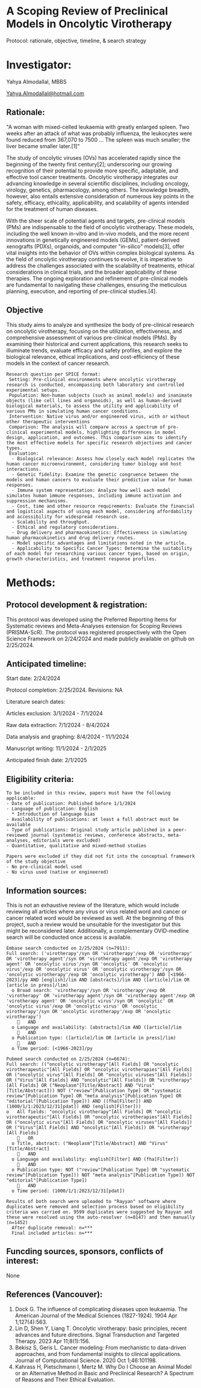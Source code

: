 # A Scoping Review of Preclinical Models in Oncolytic Virotherapy
  Protocol: rationale, objective, timeline, & search strategy


# Investigator: 
  Yahya Almodallal, MBBS
  
  Yahya.Almodallal@hotmail.com


## Rationale: 
   "A woman with mixed-celled leukaemia with greatly enlarged spleen. Two weeks after an attack of what was probably influenza, the leukocytes were found reduced from 367,070 to 7500 ... The spleen was much smaller; the liver became smaller later.[1]" 

   The study of oncolytic viruses (OVs) has accelerated rapidly since the beginning of the twenty first century[2]; underscoring our growing recognition of their potential to provide more specific, adaptable, and effective tool cancer treatments. Oncolytic virotherapy integrates our advancing knowledge in several scientific disciplines, including oncology, virology, genetics, pharmacology, among others. The knowledge breadth, however, also entails extensive consideration of numerous key points in the safety, efficacy, ethicality, applicability, and scalability of agents intended for the treatment of human diseases. 

   With the sheer scale of potential agents and targets, pre-clinical models (PMs) are indispensable to the field of oncolytic virotherapy. These models, including the well known in-vitro and in-vivo models, and the more recent innovations in genetically engineered models (GEMs), patient-derived xenografts (PDXs), organoids, and computer "in-silico" models[3], offer vital insights into the behavior of OVs within complex biological systems. As the field of oncolytic virotherapy continues to evolve, it is imperative to address the challenges associated with the scalability of treatments, ethical considerations in clinical trials, and the broader applicability of these therapies. The ongoing exploration and refinement of pre-clinical models are fundamental to navigating these challenges, ensuring the meticulous planning, execution, and reporting of pre-clinical studies.[4].


## Objective
   This study aims to analyze and synthesize the body of pre-clinical research on oncolytic virotherapy, focusing on the utilization, effectiveness, and comprehensive assessment of various pre-clinical models (PMs). By examining their historical and current applications, this research seeks to illuminate trends, evaluate efficacy and safety profiles, and explore the biological relevance, ethical implications, and cost-efficiency of these models in the context of cancer research.
   
    Research question per SPICE format:
     Setting: Pre-clinical environments where oncolytic virotherapy research is conducted, encompassing both laboratory and controlled experimental setups.
     Population: Non-human subjects (such as animal models) and inanimate objects (like cell lines and organoids), as well as human-derived biological materials, to assess the utility and applicability of various PMs in simulating human cancer conditions.
     Intervention: Native virus and/or engineered virus, with or without other therapeutic interventions
     Comparison: The analysis will compare across a spectrum of pre-clinical experimental models, highlighting differences in model design, application, and outcomes. This comparison aims to identify the most effective models for specific research objectives and cancer types.
     Evaluation:
      -	Biological relevance: Assess how closely each model replicates the human cancer microenvironment, considering tumor biology and host interactions.
      -	Genetic fidelity: Examine the genetic congruence between the models and human cancers to evaluate their predictive value for human responses.
      -	Immune system representation: Analyze how well each model simulates human immune responses, including immune activation and suppression mechanisms.
      -	Cost, time and other resource requirements: Evaluate the financial and logistical aspects of using each model, considering affordability and accessibility for widespread research use.
      -	Scalability and throughput.
      -	Ethical and regulatory considerations.
      -	Drug delivery and pharmacokinetics: Effectiveness in simulating human pharmacokinetics and drug delivery routes.
      -	Model specific advantages and limitations noted in the article.
      - Applicability to Specific Cancer Types: Determine the suitability of each model for researching various cancer types, based on origin, growth characteristics, and treatment response profiles.
      
      
# Methods:

## Protocol development & registration:
   This protocol was developed using the Preferred Reporting Items for Systematic reviews and Meta-Analyses extension for Scoping Reviews (PRISMA-ScR). The protocol was registered prospectively with the Open Science Framework on 2/24/2024 and made publicly available on github on 2/25/2024.


## Anticipated timeline:
   Start date: 2/24/2024
   
   Protocol completion: 2/25/2024. Revisions: NA
      
   Literature search dates: 
   
   Articles exclusion: 3/1/2024 - 7/1/2024
   
   Raw data extraction: 7/1/2024 - 8/4/2024
   
   Data analysis and graphing: 8/4/2024 - 11/1/2024
   
   Manuscript writing: 11/1/2024 - 2/1/2025
   
   Anticipated finish date: 2/1/2025


## Eligibility criteria:
    
    To be included in this review, papers must have the following applicable:
    - Date of publication: Published before 1/1/2024
    - Language of publication: English
      * Introduction of language bias
    - Availability of publications: at least a full abstract must be available
    - Type of publications: Original study article published in a peer-reviewed journal (systematic reviews, conference abstracts, meta-analyses, editorials were excluded)
    - Quantitative, qualitative and mixed-method studies
    
    Papers were excluded if they did not fit into the conceptual framework of the study objective
    - No pre-clinical model used
    - No virus used (native or engineered)
    

## Information sources: 

  This is not an exhaustive review of the literature, which would include reviewing all articles where any virus or virus related word and cancer or cancer related word would be reviewed as well. At the beginning of this project, such a review would be unsuitable for the investigator but this might be reconsidered later. Additionally, a complementary OVID-medline search will be conducted once access is available.

    Embase search conducted on 2/25/2024 (n=7911):
    Full search: ('virotherapy'/syn OR 'virotherapy'/exp OR 'virotherapy' OR 'virotherapy agent'/syn OR 'virotherapy agent'/exp OR 'virotherapy agent' OR 'oncolytic virus'/syn OR 'oncolytic' OR 'oncolytic virus'/exp OR 'oncolytic virus' OR 'oncolytic virotherapy'/syn OR 'oncolytic virotherapy'/exp OR 'oncolytic virotherapy') AND [<1966-2023]/py AND [english]/lim AND [abstracts]/lim AND ([article]/lim OR [article in press]/lim)
      o	Broad search: 'virotherapy'/syn OR 'virotherapy'/exp OR 'virotherapy' OR 'virotherapy agent'/syn OR 'virotherapy agent'/exp OR 'virotherapy agent' OR 'oncolytic virus'/syn OR 'oncolytic' OR 'oncolytic virus'/exp OR 'oncolytic virus' OR 'oncolytic virotherapy'/syn OR 'oncolytic virotherapy'/exp OR 'oncolytic virotherapy')
        	AND
      o	Language and availability: [abstracts]/lim AND ([article]/lim
        	AND
      o	Publication type: ([article]/lim OR [article in press]/lim)
        	AND
      o	Time period: [<1966-2023]/py

    Pubmed search conducted on 2/25/2024 (n=6674):
    Full search: (("oncolytic virotherapy"[All Fields] OR "oncolytic virotherapeutic"[All Fields] OR "oncolytic virotherapies"[All Fields] OR ("oncolytic virus"[All Fields] OR "oncolytic viruses"[All Fields]) OR ("Virus"[All Fields] AND "oncolytic"[All Fields]) OR "virotherapy"[All Fields] OR ("Neoplasm"[Title/Abstract] AND "Virus"[Title/Abstract])) NOT ("review"[Publication Type] OR "systematic review"[Publication Type] OR "meta analysis"[Publication Type] OR "editorial"[Publication Type])) AND ((fha[Filter]) AND (1000/1/1:2023/12/31[pdat]) AND (english[Filter]))
    o	All fields: "oncolytic virotherapy"[All Fields] OR "oncolytic virotherapeutic"[All Fields] OR "oncolytic virotherapies"[All Fields] OR ("oncolytic virus"[All Fields] OR "oncolytic viruses"[All Fields]) OR ("Virus"[All Fields] AND "oncolytic"[All Fields]) OR "virotherapy"[All Fields]
        	OR
      o	Title, abstract: ("Neoplasm"[Title/Abstract] AND "Virus"[Title/Abstract]
        	AND
      o	Language and availability: english[Filter] AND (fha[Filter])
        	AND
      o	Publication type: NOT ("review"[Publication Type] OR "systematic review"[Publication Type])) NOT "meta analysis"[Publication Type]) NOT "editorial"[Publication Type]) 
        	AND
      o	Time period: (1000/1/1:2023/12/31[pdat])

    Results of both search were uploaded to "Rayyan" software where duplicates were removed and selection process based on eligibility criteria was carried on. 9599 duplicates were suggested by Rayyan and these were resolved using the auto-resolver (n=8147) and then manually (n=1452)
      After duplicate removal: n=***
      Final included articles: n=***
    

## Funcding sources, sponsors, conflicts of interest: 
   None

## References (Vancouver):
   1. Dock G. The influence of complicating diseases upon leukaemia. The American Journal of the Medical Sciences (1827-1924). 1904 Apr 1;127(4):563.
   2. Lin D, Shen Y, Liang T. Oncolytic virotherapy: basic principles, recent advances and future directions. Signal Transduction and Targeted Therapy. 2023 Apr 11;8(1):156.
   3. Bekisz S, Geris L. Cancer modeling: From mechanistic to data-driven approaches, and from fundamental insights to clinical applications. Journal of Computational Science. 2020 Oct 1;46:101198.
   4. Kahrass H, Pietschmann I, Mertz M. Why Do I Choose an Animal Model or an Alternative Method in Basic and Preclinical Research? A Spectrum of Reasons and Their Ethical Evaluation.

